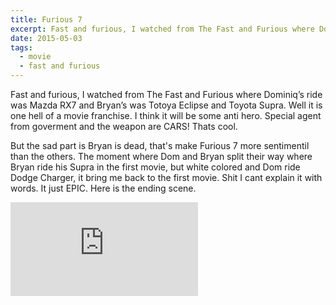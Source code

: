 ```yaml
---
title: Furious 7
excerpt: Fast and furious, I watched from The Fast and Furious where Dominiq’s ride was Mazda RX7 and Bryan’s was Totoya Eclipse and Toyota Supra. Well it is one hell of a movie franchise. I think it will be some anti hero. Special agent from goverment and the weapon are CARS! Thats cool.
date: 2015-05-03
tags:
  - movie
  - fast and furious
---
```


Fast and furious, I watched from The Fast and Furious where Dominiq’s ride was Mazda RX7 and Bryan’s was Totoya Eclipse and Toyota Supra. Well it is one hell of a movie franchise. I think it will be some anti hero. Special agent from goverment and the weapon are CARS! Thats cool.

But the sad part is Bryan is dead, that's make Furious 7 more sentimentil than the others. The moment where Dom and Bryan split their way where Bryan ride his Supra in the first movie, but white colored and Dom ride Dodge Charger, it bring me back to the first movie. Shit I cant explain it with words. It just EPIC. Here is the ending scene.

<div class="embed">
<iframe  src="https://www.youtube-nocookie.com/embed/7cPMriE8fKU" frameborder="0" allow="accelerometer; autoplay; encrypted-media; gyroscope; picture-in-picture" allowfullscreen></iframe>
</div>
